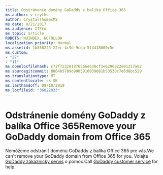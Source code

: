 ```yaml
---
title: Odstránenie domény GoDaddy z balíka Office 365
ms.author: v-crytho
author: CrystalThomasMS
ms.date: 8/21/2017
ms.audience: ITPro
ms.topic: article
ROBOTS: NOINDEX, NOFOLLOW
localization_priority: Normal
ms.assetid: 1b858223-22ec-4c9d-9cda-5f4418060c5e
ms.custom:
- "27"
- "11"
ms.openlocfilehash: c72f7232818765b6eb38cf3e6296822e01317a02
ms.sourcegitcommit: 8864b5789d9905916039081b53530c7e6d8bc529
ms.translationtype: MT
ms.contentlocale: sk-SK
ms.lasthandoff: 09/10/2019
ms.locfileid: "36822033"
---
```

# <a name="remove-your-godaddy-domain-from-office-365"></a><span data-ttu-id="a2005-102">Odstránenie domény GoDaddy z balíka Office 365</span><span class="sxs-lookup"><span data-stu-id="a2005-102">Remove your GoDaddy domain from Office 365</span></span>

<span data-ttu-id="a2005-103">Nemôžeme odstrániť doménu GoDaddy z balíka Office 365 pre vás.</span><span class="sxs-lookup"><span data-stu-id="a2005-103">We can't remove your GoDaddy domain from Office 365 for you.</span></span> <span data-ttu-id="a2005-104">Volajte [GoDaddy zákaznícky servis](https://aka.ms/contact-godaddy) o pomoc.</span><span class="sxs-lookup"><span data-stu-id="a2005-104">Call [GoDaddy customer service](https://aka.ms/contact-godaddy) for help.</span></span>
  